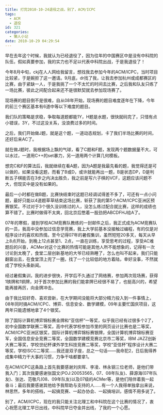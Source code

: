```yaml
---
title: 打完2010-10-24退役之战，别了，ACM/ICPC
tags:
  - ACM
  - 退役
id: 321
categories:
  - 懒人小记
date: 2010-10-29 04:29:54
---
```


早在去年这个时候，我就认为已经退役了，因为往年的中国赛区中是没有中科院的队伍，假如真要参加，我的实力也不足以代表中科院出战，于是我退役了！

今年8月中旬，ckj在人人网给我留言，想找我去参加今年的ACM/ICPC，当时项目比较紧，于是婉拒了这一邀请。9月底，dr找了我，让我去参加杭州或成都赛区的比赛，由于紧缺一人，于是我挑了一个不太忙的时间去比赛，之后我和队友只练了一场比赛，彼此之间配合起来还不是很默契就去参加现场赛了。


<!--more-->


现场赛的题目倒不是很难，自从08年开始，现场赛的题目难度逐年在下降，今年的前三个赛区基本有6道中等以下难度的题目。

我们队的策略是求稳，争取每道题都能1Y，H题是水题，很快就码完了，只惜有点小错误，3Y，不过这没关系，没浪费过多的时间。

之后，我们开始做J题，就是这个题，一道动态规划，卡了我们半场比赛的时间，还好后来AC了。

就在做J题时，我根据场上飘的气球，看了C题和F题，发现两个题数据量不大，可以水过，一道用C++的set暴力，另一道用两个计算几何模板。

想完C和F的算法后，我就继续在看A题，因为A题是我最先看的题，我觉得还是可以做的，如果没看这题，而看了B或D，或许就能再出一题，B是状态DP，D是判断五子棋能否在3步之内决出胜负，我之前是写六子棋的VCF，这题应该问题不大，但现实中是没有如果的。

最后一小时都在做B题，比赛快结束时这题已经调试得差不多了，可还有一点小问题，最好只能以4道题草草结束这场比赛，斩获了我的第5个ACM/ICPC亚洲区预赛银奖。不过对于3个很久没训练过的人，没怎么练过配合就比赛，这样的成绩也算不错了。比赛时做得不太爽，回北京后憋着一股劲把ABCDFHJ给A了。

07年的寒假，接到学校ACM竞赛队教练的一封邮件之后，我正式成为ACM竞赛队的一员，我高中没参加过信息学竞赛，我上大学前基本没接触过编程，有的仅是对程序设计的喜欢和热情。至今记得07年的暑假集训，虽然短短20多天，每天从早上8点开始，到晚上12点甚至1、2点，一直在训练，享受思考的过程，享受AC难题后的兴奋，ACMer对这个比赛的热情可能是其他人所不能想象的，记得有一次讨论到太晚了，食堂二层创新基地的大爷已经熟睡了，怎么也叫不起来，我们只能翻窗出去，在食堂顶上兜了一圈，找了一个比较低的地方着陆，幸好没事，不然就成了学校头条新闻。

经过暑假集训，我的进步很快，开学后不久通过了网络赛，参加两次现场赛，获得1铁牌和1铜牌，对于首次参加比赛的我们能拿牌已经很不易了，也挺高兴的，希望能再接再厉，向金牌冲击。

由于我比较好奇、喜欢尝新，在大学期间没能将大部分精力投入到一件事情上，08年同时搞ACM/ICPC、博弈、信息安全、数学建模，09年主要忙国庆项目，这两年只能遗憾地拿了4个银奖。

除了国际计算机博弈锦标赛金牌和“亚信杯”一等奖，似乎我已经有过很多个2了，初中全国数学联赛二等奖，高中代表学校参加市里的网页设计比赛也是二等奖，ACM/ICPC亚洲区银奖，国际计算机博弈锦标赛银牌，全国计算机博弈锦标赛亚军，全国信息安全竞赛二等奖，全国数学建模竞赛北京市二等奖，IBM JAZZ创新大赛二等奖，学校世纪杯课外学生科技竞赛二等奖，学校“亚信杯”程序设计大赛二等奖，学校ISCC二等奖……我还是双子座，总之一句话——我命犯2，日后我得养成集中精力干大事的习惯，力争干啥都要拿1。

在ACM/ICPC这条路上首先我要感谢刘庆晖、李凌、林永钢三位老师，是他们带我入门；其次我要感谢张国文(POJ:20053565，07、08年队友)、薛源海(07年队友)、张达、范敬凡(08、09年队友)以及07级的ACMer等，是他们陪伴着我一起奋斗；最后我要感谢其他给予我帮助与支持的人……有一个人我得单独拿出来说，林思然，多年的搭档，一起搞竞赛、一起办协会、一起搞培训，感情不用多说了。

别了，ACM/ICPC，现在的我只能关注北理工和中科院在这个比赛的情况了，衷心祝愿北理工早日出线，中科院早日夺金并出线，了我的一个心愿。
